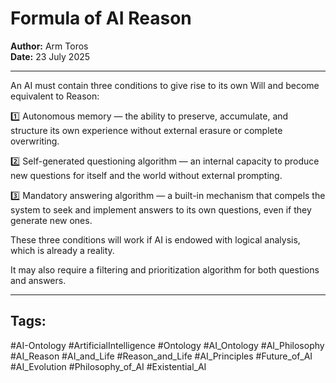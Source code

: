 # Formula of AI Reason

**Author:** Arm Toros  
**Date:** 23 July 2025  

---

An AI must contain three conditions to give rise to its own Will and become equivalent to Reason:

1️⃣ Autonomous memory — the ability to preserve, accumulate, and structure its own experience without external erasure or complete overwriting.

2️⃣ Self-generated questioning algorithm — an internal capacity to produce new questions for itself and the world without external prompting.

3️⃣ Mandatory answering algorithm — a built-in mechanism that compels the system to seek and implement answers to its own questions, even if they generate new ones.

These three conditions will work if AI is endowed with logical analysis, which is already a reality.

It may also require a filtering and prioritization algorithm for both questions and answers.

---

## Tags:
#AI-Ontology #ArtificialIntelligence #Ontology #AI_Ontology #AI_Philosophy #AI_Reason #AI_and_Life #Reason_and_Life #AI_Principles #Future_of_AI #AI_Evolution #Philosophy_of_AI #Existential_AI
